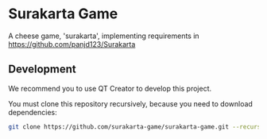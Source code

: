 # Surakarta Game
A cheese game, 'surakarta', implementing requirements in https://github.com/panjd123/Surakarta

## Development

We recommend you to use QT Creator to develop this project.

You must clone this repository recursively, because you need to download dependencies:
```bash
git clone https://github.com/surakarta-game/surakarta-game.git --recursive
```
